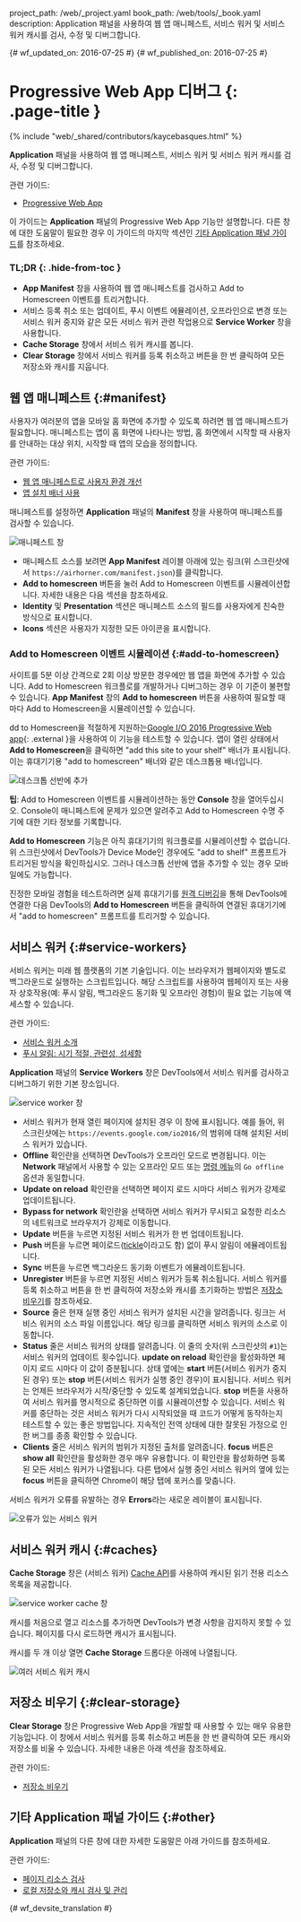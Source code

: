 project_path: /web/_project.yaml
book_path: /web/tools/_book.yaml
description: Application 패널을 사용하여 웹 앱 매니페스트, 서비스 워커 및 서비스 워커 캐시를 검사, 수정 및 디버그합니다.

{# wf_updated_on: 2016-07-25 #}
{# wf_published_on: 2016-07-25 #}

# Progressive Web App 디버그 {: .page-title }

{% include "web/_shared/contributors/kaycebasques.html" %}

<strong>Application</strong> 패널을 사용하여 웹 앱 매니페스트, 서비스 워커 및 서비스 워커 캐시를 검사, 수정
및 디버그합니다.

관련 가이드: 

* [Progressive Web App](/web/progressive-web-apps)

이 가이드는
**Application** 패널의 Progressive Web App 기능만 설명합니다. 다른 창에 대한 도움말이 필요한 경우
이 가이드의 마지막 섹션인 [기타 Application 패널
가이드](#other)를 참조하세요.


### TL;DR {: .hide-from-toc }
- <strong>App Manifest</strong> 창을 사용하여 웹 앱 매니페스트를 검사하고 Add to Homescreen 이벤트를 트리거합니다.
- 서비스 등록 취소 또는 업데이트, 푸시 이벤트 에뮬레이션, 오프라인으로 변경 또는 서비스 워커 중지와 같은 모든 서비스 워커 관련 작업용으로 <strong>Service Worker</strong> 창을 사용합니다.
- <strong>Cache Storage</strong> 창에서 서비스 워커 캐시를 봅니다.
- <strong>Clear Storage</strong> 창에서 서비스 워커를 등록 취소하고 버튼을 한 번 클릭하여 모든 저장소와 캐시를 지웁니다.


## 웹 앱 매니페스트 {:#manifest}

사용자가 여러분의 앱을 모바일 홈 화면에 추가할 수 있도록 하려면
웹 앱 매니페스트가 필요합니다. 매니페스트는 앱이 홈 화면에 나타나는
방법, 홈 화면에서 시작할 때 사용자를 안내하는 대상 위치, 시작할
때 앱의 모습을 정의합니다.

관련 가이드:

* [웹 앱 매니페스트로 사용자
  환경 개선](/web/fundamentals/engage-and-retain/web-app-manifest)
* [앱 설치 배너
  사용](/web/fundamentals/engage-and-retain/app-install-banners)

매니페스트를 설정하면 **Application** 패널의
**Manifest** 창을 사용하여 매니페스트를 검사할 수 있습니다.

![매니페스트 창][manifest]

* 매니페스트 소스를 보려면 **App Manifest** 레이블
 아래에 있는 링크(위 스크린샷에서 `https://airhorner.com/manifest.json`)를 클릭합니다.
* **Add to homescreen** 버튼을 눌러 Add to Homescreen
  이벤트를 시뮬레이션합니다. 자세한 내용은 다음 섹션을 참조하세요.
* **Identity** 및 **Presentation** 섹션은 매니페스트 소스의 필드를
  사용자에게 친숙한 방식으로 표시합니다.
* **Icons** 섹션은 사용자가 지정한 모든 아이콘을 표시합니다.

[manifest]: images/manifest.png

### Add to Homescreen 이벤트 시뮬레이션 {:#add-to-homescreen}

사이트를 5분 이상 간격으로 2회 이상 방문한 경우에만 웹 앱을
 화면에 추가할 수 있습니다. Add to Homescreen 워크플로를
개발하거나 디버그하는 경우 이 기준이 불편할 수 있습니다.
**App Manifest** 창의 **Add to homescreen** 버튼을 사용하여
필요할 때마다 Add to Homescreen을 시뮬레이션할 수 있습니다.

dd to Homescreen을 적절하게 지원하는[Google I/O 2016 Progressive Web
app](https://events.google.com/io2016/){: .external }을
사용하여 이 기능을 테스트할 수 있습니다. 앱이 열린 상태에서 **Add to Homescreen**을 클릭하면
"add this site to your shelf" 배너가 표시됩니다. 이는
휴대기기용 "add to homescreen" 배너와 같은 데스크톱용 배너입니다.

![데스크톱 선반에 추가][shelf]

**팁**: Add to Homescreen
 이벤트를 시뮬레이션하는 동안 **Console** 창을 열어두십시오. Console이 매니페스트에 문제가 있으면 알려주고 Add to Homescreen 수명 주기에
대한 기타 정보를 기록합니다.

**Add to Homescreen** 기능은 아직 휴대기기의 워크플로를
시뮬레이션할 수 없습니다. 위 스크린샷에서 DevTools가 Device Mode인 경우에도 "add to shelf" 프롬프트가 트리거된 방식을 확인하십시오.
 그러나 데스크톱 선반에
앱을 추가할 수 있는 경우 모바일에도
가능합니다.

진정한 모바일 경험을 테스트하려면
실제 휴대기기를 [원격 디버깅][remote
debugging]을 통해 DevTools에 연결한 다음 DevTools의 **Add to Homescreen** 버튼을
클릭하여 연결된 휴대기기에서 "add to homescreen" 프롬프트를 트리거할 수 있습니다.

[shelf]: images/io.png
[remote debugging]: /web/tools/chrome-devtools/debug/remote-debugging/remote-debugging

## 서비스 워커 {:#service-workers}

서비스 워커는 미래 웹 플랫폼의 기본 기술입니다. 이는
브라우저가 웹페이지와 별도로 백그라운드로 실행하는 스크립트입니다.
해당 스크립트를 사용하여 웹페이지 또는 사용자
상호작용(예: 푸시 알림, 백그라운드 동기화 및 오프라인 경험)이 필요 없는 기능에 액세스할 수 있습니다.

관련 가이드:

* [서비스 워커 소개](/web/fundamentals/primers/service-worker)
* [푸시 알림: 시기 적절, 관련성,
  섬세함](/web/fundamentals/engage-and-retain/push-notifications)

**Application** 패널의 **Service Workers** 창은 DevTools에서 서비스 워커를 검사하고 디버그하기 위한
기본 장소입니다.

![service worker 창][sw]

* 서비스 워커가 현재 열린 페이지에 설치된 경우
  이 창에 표시됩니다. 예를 들어, 위 스크린샷에는 `https://events.google.com/io2016/`의 범위에 대해
  설치된 서비스 워커가 있습니다.
* **Offline** 확인란을 선택하면 DevTools가 오프라인 모드로 변경됩니다. 이는
  **Network** 패널에서 사용할 수 있는 오프라인 모드 또는
  [명령 메뉴][cm]의 `Go offline` 옵션과 동일합니다.
* **Update on reload** 확인란을 선택하면
  페이지 로드 시마다 서비스 워커가 강제로 업데이트됩니다.
* **Bypass for network** 확인란을 선택하면 서비스 워커가 무시되고
  요청한 리소스의 네트워크로 브라우저가 강제로 이동합니다.
* **Update** 버튼을 누르면 지정된 서비스 워커가 한 번
  업데이트됩니다.
* **Push** 버튼을 누르면 페이로드([tickle][tickle]이라고도
  함) 없이 푸시 알림이 에뮬레이트됩니다.
* **Sync** 버튼을 누르면 백그라운드 동기화 이벤트가 에뮬레이트됩니다.
* **Unregister** 버튼을 누르면 지정된 서비스 워커가 등록 취소됩니다. 서비스 워커를
  등록 취소하고 버튼을 한 번 클릭하여 저장소와 캐시를 초기화하는
  방법은 [저장소 비우기](#clear-storage)를 참조하세요.
* **Source** 줄은 현재 실행 중인 서비스 워커가 설치된 시간을
  알려줍니다. 링크는 서비스 워커의 소스 파일 이름입니다. 해당 링크를
  클릭하면 서비스 워커의 소스로 이동합니다.
* **Status** 줄은 서비스 워커의 상태를 알려줍니다. 이 줄의
  숫자(위 스크린샷의 `#1`)는 서비스 워커의 업데이트
  횟수입니다. **update on reload** 확인란을 활성화하면
  페이지 로드 시마다 이 값이 증분됩니다. 상태 옆에는
  **start** 버튼(서비스 워커가 중지된 경우) 또는
  **stop** 버튼(서비스 워커가 실행 중인 경우)이 표시됩니다. 서비스 워커는
  언제든 브라우저가 시작/중단할 수 있도록 설계되었습니다. **stop** 버튼을
  사용하여 서비스 워커를 명시적으로 중단하면 이를 시뮬레이션할 수 있습니다.
  서비스 워커를 중단하는 것은
  서비스 워커가 다시 시작되었을 때 코드가 어떻게 동작하는지 테스트할 수 있는 좋은 방법입니다. 지속적인 전역 상태에 대한
  잘못된 가정으로 인한 버그를 종종 확인할 수 있습니다.
* **Clients** 줄은 서비스 워커의 범위가 지정된 출처를
  알려줍니다. **focus** 버튼은
  **show all** 확인란을 활성화한 경우 매우 유용합니다. 이 확인란을 활성화하면 등록된 모든
  서비스 워커가 나열됩니다. 다른 탭에서 실행 중인 서비스 워커의 옆에 있는 **focus**
  버튼을 클릭하면 Chrome이 해당 탭에 포커스를 맞춥니다.

서비스 워커가 오류를 유발하는 경우 **Errors**라는 새로운 레이블이
표시됩니다.

![오류가 있는 서비스 워커][errors]

[sw]: images/sw.png
[cm]: /web/tools/chrome-devtools/settings#command-menu
[tickle]: /web/fundamentals/engage-and-retain/push-notifications/sending-messages#ways-to-send
[errors]: images/sw-error.png

## 서비스 워커 캐시 {:#caches}

**Cache Storage** 창은 (서비스 워커)
[Cache API][sw-cache]를 사용하여 캐시된 읽기 전용 리소스 목록을 제공합니다.

![service worker cache 창][sw-cache-pane]

캐시를 처음으로 열고 리소스를 추가하면 DevTools가
변경 사항을 감지하지 못할 수 있습니다. 페이지를 다시 로드하면 캐시가 표시됩니다.

캐시를 두 개 이상 열면
**Cache Storage** 드롭다운 아래에 나열됩니다.

![여러 서비스 워커 캐시][multiple-caches]

[sw-cache]: https://developer.mozilla.org/en-US/docs/Web/API/Cache
[sw-cache-pane]: images/sw-cache.png
[multiple-caches]: images/multiple-caches.png

## 저장소 비우기 {:#clear-storage}

**Clear Storage** 창은 Progressive Web App을 개발할 때
사용할 수 있는 매우 유용한 기능입니다. 이 창에서 서비스 워커를 등록 취소하고
버튼을 한 번 클릭하여 모든 캐시와 저장소를 비울 수 있습니다. 자세한 내용은
아래 섹션을 참조하세요.

관련 가이드:

* [저장소
비우기](/web/tools/chrome-devtools/iterate/manage-data/local-storage#clear-storage)

## 기타 Application 패널 가이드 {:#other}


**Application** 패널의 다른 창에 대한 자세한 도움말은 아래 가이드를 참조하세요.

관련 가이드:

* [페이지 리소스 검사](/web/tools/chrome-devtools/iterate/manage-data/page-resources)
* [로컬 저장소와 캐시 검사 및
관리](/web/tools/chrome-devtools/iterate/manage-data/local-storage)


{# wf_devsite_translation #}

